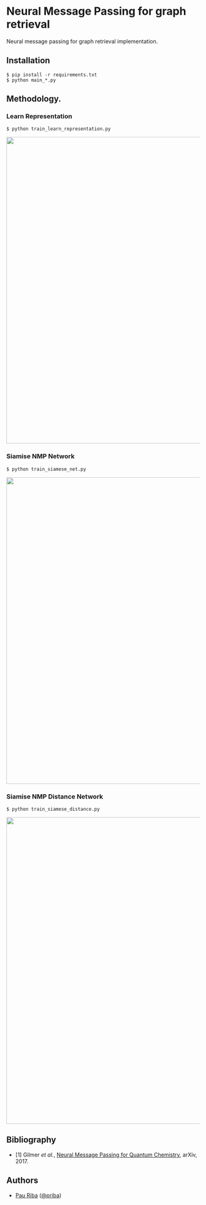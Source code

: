 # Neural Message Passing for graph retrieval

Neural message passing for graph retrieval implementation.

## Installation

    $ pip install -r requirements.txt
    $ python main_*.py

## Methodology.
### Learn Representation
    
    $ python train_learn_representation.py

<img src="https://github.com/priba/nmp_ged/blob/master/readme_plots/learn_graph.png" width="800">

### Siamise NMP Network
    
    $ python train_siamese_net.py

<img src="https://github.com/priba/nmp_ged/blob/master/readme_plots/siamese_net.png" width="800">


### Siamise NMP Distance Network

    $ python train_siamese_distance.py        

<img src="https://github.com/priba/nmp_ged/blob/master/readme_plots/siamese_distance.png" width="800">

## Bibliography
- [1] Gilmer *et al.*, [Neural Message Passing for Quantum Chemistry](https://arxiv.org/pdf/1704.01212.pdf), arXiv, 2017.

## Authors

* [Pau Riba](http://www.cvc.uab.es/people/priba/) ([@priba](https://github.com/priba))

